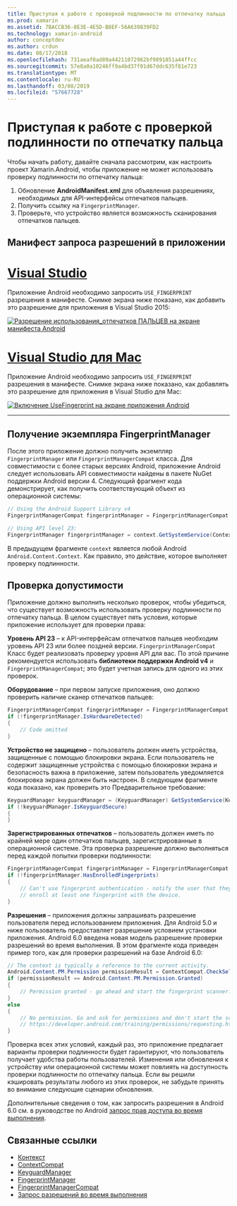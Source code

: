 ```yaml
---
title: Приступая к работе с проверкой подлинности по отпечатку пальца
ms.prod: xamarin
ms.assetid: 7BACCB36-8E3E-4E5D-B8EF-56A639839FD2
ms.technology: xamarin-android
author: conceptdev
ms.author: crdun
ms.date: 08/17/2018
ms.openlocfilehash: 731aeaf0ad89a44211072962bf9891851a44ffcc
ms.sourcegitcommit: 57e8a0a10246ff9a4bd37f01d67ddc635f81e723
ms.translationtype: MT
ms.contentlocale: ru-RU
ms.lasthandoff: 03/08/2019
ms.locfileid: "57667728"
---
```

# <a name="getting-started-with-fingerprint-authentication"></a>Приступая к работе с проверкой подлинности по отпечатку пальца

Чтобы начать работу, давайте сначала рассмотрим, как настроить проект Xamarin.Android, чтобы приложение не может использовать проверку подлинности по отпечатку пальца:

1. Обновление **AndroidManifest.xml** для объявления разрешениях, необходимых для API-интерфейсы отпечатков пальцев.
2. Получить ссылку на `FingerprintManager`.
3. Проверьте, что устройство является возможность сканирования отпечатков пальцев.

## <a name="requesting-permissions-in-the-application-manifest"></a>Манифест запроса разрешений в приложении

# <a name="visual-studiotabwindows"></a>[Visual Studio](#tab/windows)

Приложение Android необходимо запросить `USE_FINGERPRINT` разрешения в манифесте. Снимке экрана ниже показано, как добавить это разрешение для приложения в Visual Studio 2015:

[![Разрешение использования\_отпечатков ПАЛЬЦЕВ на экране манифеста Android](get-started-images/fingerprint-01-vs.png)](get-started-images/fingerprint-01-vs.png#lightbox) 

# <a name="visual-studio-for-mactabmacos"></a>[Visual Studio для Mac](#tab/macos)

Приложение Android необходимо запросить `USE_FINGERPRINT` разрешения в манифесте. Снимке экрана ниже показано, как добавлять это разрешение для приложения в Visual Studio для Mac:

[![Включение UseFingerprint на экране приложения Android](get-started-images/fingerprint-01-xs.png)](get-started-images/fingerprint-01-xs.png#lightbox) 

-----

## <a name="getting-an-instance-of-the-fingerprintmanager"></a>Получение экземпляра FingerprintManager

После этого приложение должно получить экземпляр `FingerprintManager` или `FingerprintManagerCompat` класса. Для совместимости с более старых версиях Android, приложение Android следует использовать API совместимости найдены в пакете NuGet поддержки Android версии 4. Следующий фрагмент кода демонстрирует, как получить соответствующий объект из операционной системы: 

```csharp
// Using the Android Support Library v4
FingerprintManagerCompat fingerprintManager = FingerprintManagerCompat.From(context);

// Using API level 23:
FingerprintManager fingerprintManager = context.GetSystemService(Context.FingerprintService) as FingerprintManager;
```  

В предыдущем фрагменте `context` является любой Android `Android.Content.Context`. Как правило, это действие, которое выполняет проверку подлинности.

## <a name="checking-for-eligibility"></a>Проверка допустимости

Приложение должно выполнить несколько проверок, чтобы убедиться, что существует возможность использовать проверку подлинности по отпечатку пальца. В целом существует пять условия, которые приложение использует для проверки права:  

**Уровень API 23** &ndash; к API-интерфейсам отпечатков пальцев необходим уровень API 23 или более поздней версии. `FingerprintManagerCompat` Класс будет реализовать проверку уровня API для вас. По этой причине рекомендуется использовать **библиотеки поддержки Android v4** и `FingerprintManagerCompat`; это будет учетная запись для одного из этих проверок.

**Оборудование** &ndash; при первом запуске приложения, оно должно проверить наличие сканер отпечатков пальцев:

```csharp
FingerprintManagerCompat fingerprintManager = FingerprintManagerCompat.From(context);
if (!fingerprintManager.IsHardwareDetected)
{
    // Code omitted
}
```

**Устройство не защищено** &ndash; пользователь должен иметь устройства, защищенные с помощью блокировки экрана. Если пользователь не содержит защищенные устройства с помощью блокировки экрана и безопасность важна в приложение, затем пользователь уведомляется блокировка экрана должен быть настроен. В следующем фрагменте кода показано, как проверить это Предварительное требование:

```csharp
KeyguardManager keyguardManager = (KeyguardManager) GetSystemService(KeyguardService);
if (!keyguardManager.IsKeyguardSecure)
{
}
```

**Зарегистрированных отпечатков** &ndash; пользователь должен иметь по крайней мере один отпечатков пальцев, зарегистрированные в операционной системе. Эта проверка разрешение должно выполняться перед каждой попытки проверки подлинности:

```csharp
FingerprintManagerCompat fingerprintManager = FingerprintManagerCompat.From(context);
if (!fingerprintManager.HasEnrolledFingerprints)
{
    // Can't use fingerprint authentication - notify the user that they need to
    // enroll at least one fingerprint with the device.
}
```

**Разрешения** &ndash; приложения должны запрашивать разрешение пользователя перед использованием приложения. Для Android 5.0 и ниже пользователь предоставляет разрешение условием установки приложения. Android 6.0 введена новая модель разрешение проверки разрешений во время выполнения. В этом фрагменте кода приведен пример того, как для проверки разрешений на базе Android 6.0:

```csharp
// The context is typically a reference to the current activity.
Android.Content.PM.Permission permissionResult = ContextCompat.CheckSelfPermission(context, Manifest.Permission.UseFingerprint);
if (permissionResult == Android.Content.PM.Permission.Granted)
{
    // Permission granted - go ahead and start the fingerprint scanner.
}
else
{
    // No permission. Go and ask for permissions and don't start the scanner. See
    // https://developer.android.com/training/permissions/requesting.html
}
```

Проверка всех этих условий, каждый раз, это приложение предлагает варианты проверки подлинности будет гарантируют, что пользователь получает удобства работы пользователей. Изменения или обновления к устройству или операционной системы может повлиять на доступность проверки подлинности по отпечатку пальца. Если вы решили кэшировать результаты любого из этих проверок, не забудьте принять во внимание следующие сценарии обновления.

Дополнительные сведения о том, как запросить разрешения в Android 6.0 см. в руководстве по Android [запрос прав доступа во время выполнения](https://developer.android.com/training/permissions/requesting.html).

## <a name="related-links"></a>Связанные ссылки

- [Контекст](https://developer.xamarin.com/api/type/Android.Content.Context/)
- [ContextCompat](https://developer.xamarin.com/api/type/Android.Support.V4.Content.ContextCompat/)
- [KeyguardManager](https://developer.xamarin.com/api/type/Android.App.KeyguardManager/)
- [FingerprintManager](https://developer.android.com/reference/android/hardware/fingerprint/FingerprintManager.html)
- [FingerprintManagerCompat](https://developer.android.com/reference/android/support/v4/hardware/fingerprint/FingerprintManagerCompat.html)
- [Запрос разрешений во время выполнения](https://developer.android.com/training/permissions/requesting.html)
